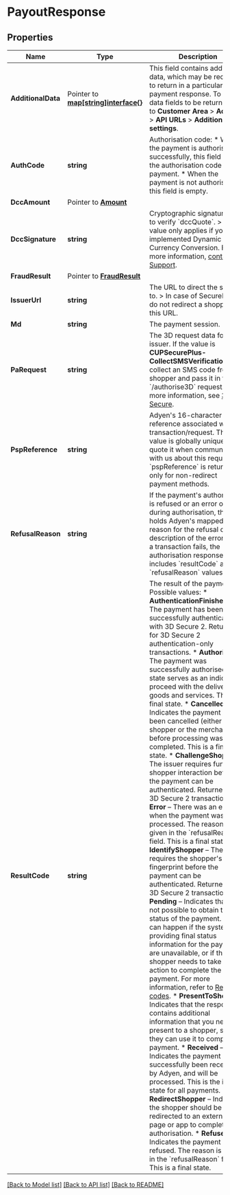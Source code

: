 # PayoutResponse

## Properties

Name | Type | Description | Notes
------------ | ------------- | ------------- | -------------
**AdditionalData** |  Pointer to [**map[string]interface{}**](.md) | This field contains additional data, which may be required to return in a particular payment response. To choose data fields to be returned, go to **Customer Area** &gt; **Account** &gt; **API URLs** &gt; **Additional data settings**. | [optional] 
**AuthCode** | **string** | Authorisation code: * When the payment is authorised successfully, this field holds the authorisation code for the payment. * When the payment is not authorised, this field is empty. | [optional] 
**DccAmount** |  Pointer to [**Amount**](Amount.md) |  | [optional] 
**DccSignature** | **string** | Cryptographic signature used to verify &#x60;dccQuote&#x60;. &gt; This value only applies if you have implemented Dynamic Currency Conversion. For more information, [contact Support](https://support.adyen.com/hc/en-us/requests/new). | [optional] 
**FraudResult** |  Pointer to [**FraudResult**](FraudResult.md) |  | [optional] 
**IssuerUrl** | **string** | The URL to direct the shopper to. &gt; In case of SecurePlus, do not redirect a shopper to this URL. | [optional] 
**Md** | **string** | The payment session. | [optional] 
**PaRequest** | **string** | The 3D request data for the issuer.  If the value is **CUPSecurePlus-CollectSMSVerificationCode**, collect an SMS code from the shopper and pass it in the &#x60;/authorise3D&#x60; request. For more information, see [3D Secure](https://docs.adyen.com/classic-integration/3d-secure). | [optional] 
**PspReference** | **string** | Adyen&#39;s 16-character string reference associated with the transaction/request. This value is globally unique; quote it when communicating with us about this request.  &gt; &#x60;pspReference&#x60; is returned only for non-redirect payment methods. | [optional] 
**RefusalReason** | **string** | If the payment&#39;s authorisation is refused or an error occurs during authorisation, this field holds Adyen&#39;s mapped reason for the refusal or a description of the error.  When a transaction fails, the authorisation response includes &#x60;resultCode&#x60; and &#x60;refusalReason&#x60; values. | [optional] 
**ResultCode** | **string** | The result of the payment. Possible values:  * **AuthenticationFinished** – The payment has been successfully authenticated with 3D Secure 2. Returned for 3D Secure 2 authentication-only transactions. * **Authorised** – The payment was successfully authorised. This state serves as an indicator to proceed with the delivery of goods and services. This is a final state. * **Cancelled** – Indicates the payment has been cancelled (either by the shopper or the merchant) before processing was completed. This is a final state. * **ChallengeShopper** – The issuer requires further shopper interaction before the payment can be authenticated. Returned for 3D Secure 2 transactions. * **Error** – There was an error when the payment was being processed. The reason is given in the &#x60;refusalReason&#x60; field. This is a final state. * **IdentifyShopper** – The issuer requires the shopper&#39;s device fingerprint before the payment can be authenticated. Returned for 3D Secure 2 transactions. * **Pending** – Indicates that it is not possible to obtain the final status of the payment. This can happen if the systems providing final status information for the payment are unavailable, or if the shopper needs to take further action to complete the payment. For more information, refer to [Result codes](https://docs.adyen.com/checkout/payment-result-codes). * **PresentToShopper** – Indicates that the response contains additional information that you need to present to a shopper, so that they can use it to complete a payment. * **Received** – Indicates the payment has successfully been received by Adyen, and will be processed. This is the initial state for all payments. * **RedirectShopper** – Indicates the shopper should be redirected to an external web page or app to complete the authorisation. * **Refused** – Indicates the payment was refused. The reason is given in the &#x60;refusalReason&#x60; field. This is a final state. | [optional] 

[[Back to Model list]](../README.md#documentation-for-models) [[Back to API list]](../README.md#documentation-for-api-endpoints) [[Back to README]](../README.md)


